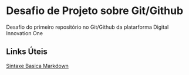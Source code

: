 # Desafio de Projeto sobre Git/Github 
Desafio do primeiro repositório no Git/Github da platarforma Digital Innovation One

## Links Úteis
[Sintaxe Basica Markdown](https://www.markdownguide.org/basic-syntax/)
